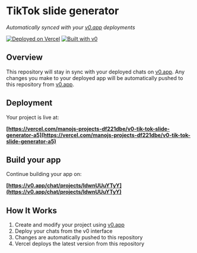 # TikTok slide generator

*Automatically synced with your [v0.app](https://v0.app) deployments*

[![Deployed on Vercel](https://img.shields.io/badge/Deployed%20on-Vercel-black?style=for-the-badge&logo=vercel)](https://vercel.com/manojs-projects-df221dbe/v0-tik-tok-slide-generator-a5)
[![Built with v0](https://img.shields.io/badge/Built%20with-v0.app-black?style=for-the-badge)](https://v0.app/chat/projects/ldwnUUuYTyY)

## Overview

This repository will stay in sync with your deployed chats on [v0.app](https://v0.app).
Any changes you make to your deployed app will be automatically pushed to this repository from [v0.app](https://v0.app).

## Deployment

Your project is live at:

**[https://vercel.com/manojs-projects-df221dbe/v0-tik-tok-slide-generator-a5](https://vercel.com/manojs-projects-df221dbe/v0-tik-tok-slide-generator-a5)**

## Build your app

Continue building your app on:

**[https://v0.app/chat/projects/ldwnUUuYTyY](https://v0.app/chat/projects/ldwnUUuYTyY)**

## How It Works

1. Create and modify your project using [v0.app](https://v0.app)
2. Deploy your chats from the v0 interface
3. Changes are automatically pushed to this repository
4. Vercel deploys the latest version from this repository
